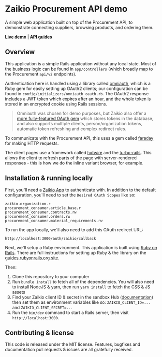 # Zaikio Procurement API demo

A simple web application built on top of the Procurement API, to demonstrate connecting
suppliers, browsing products, and ordering them.

**[Live demo](https://zai-procurement-consumer-demo.fly.dev)** | **[API guides](https://docs.zaikio.com)**

## Overview

This application is a simple Rails application without any local state. Most of the
business logic can be found in `app/controllers` (which broadly map to the Procurement
`api/v2` endpoints).

Authentication here is handled using a library called [omniauth], which
is a Ruby gem for easily setting up OAuth2 clients; our configuration can be found in
`config/initializers/omniauth_oauth.rb`. The OAuth2 response includes a JWT token which
expires after an hour, and the whole token is stored in an encrypted cookie using Rails
sessions.

> Omniauth was chosen for demo purposes, but Zaikio also offer a [more fully-featured
> OAuth gem][zaikio-oauth-client] which stores tokens in the database, and also supports
> multiple clients, person/organization tokens, automatic token refreshing and complex
> redirect rules.

To communicate with the Procurement API, this uses a gem called [faraday] for making HTTP
requests.

The client pages use a framework called [hotwire] and the [turbo-rails]. This allows the
client to refresh parts of the page with server-rendered responses - this is how we do the
inline variant browser, for example.

## Installation & running locally

First, you'll need a [Zaikio App][create-app] to authenticate with. In addition to the
default configuration, you'll need to set the `Desired OAuth Scopes` like so:

```
zaikio.organization.r
procurement_consumer.article_base.r
procurement_consumer.contracts.rw
procurement_consumer.orders.rw
procurement_consumer.material_requirements.rw
```

To run the app locally, we'll also need to add this OAuth redirect URL:

```
http://localhost:3000/auth/zaikio/callback
```

Next, we'll setup a Ruby environment. This application is built using
[Ruby on Rails](https://rubyonrails.org). There are full instructions for setting up Ruby
& the library on the [guides.rubyonrails.org site][install].

Then:

  1. Clone this repository to your computer
  2. Run `bundle install` to fetch all of the dependencies. You will also need to install
     NodeJS & yarn, then run `yarn install` to fetch the CSS & JS assets
  3. Find your Zaikio client ID & secret in the sandbox Hub
     ([documentation][client-credentials]) then set them as environment variables like so:
     `ZAIKIO_CLIENT_ID=...` and `ZAIKIO_CLIENT_SECRET=...`
  4. Run the `bin/dev` command to start a Rails server, then visit `http://localhost:3000`.

## Contributing & license

This code is released under the MIT license. Features, bugfixes and documentation pull
requests & issues are all gratefully received.

[client-credentials]: https://docs.zaikio.com/getting-started/sso-person.html#_2-1-get-client-credentials-for-your-app
[create-app]: https://docs.zaikio.com/getting-started/create-app.html
[faraday]: https://lostisland.github.io/faraday/
[hotwire]: https://hotwired.dev/
[install]: https://guides.rubyonrails.org/getting_started.html#creating-a-new-rails-project-installing-rails
[omniauth]: https://github.com/omniauth/omniauth
[turbo-rails]: https://github.com/hotwired/turbo-rails/
[zaikio-oauth-client]: https://github.com/zaikio/zaikio-oauth_client/
